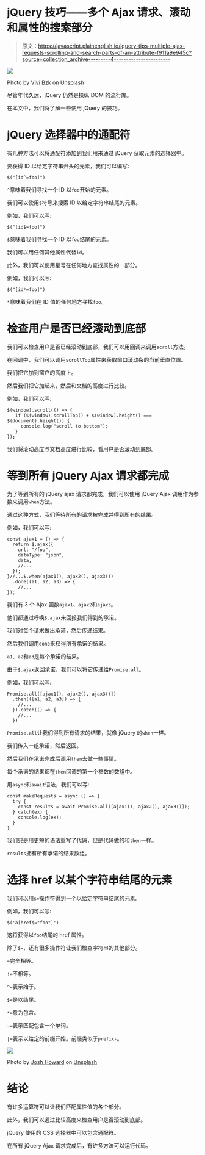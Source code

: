 # jQuery 技巧——多个 Ajax 请求、滚动和属性的搜索部分

> 原文：<https://javascript.plainenglish.io/jquery-tips-multiple-ajax-requests-scrolling-and-search-parts-of-an-attribute-f911a9e945c?source=collection_archive---------4----------------------->

![](img/01d6e279a6f14fd1d7e742badf4ea9e2.png)

Photo by [Vivi Bzk](https://unsplash.com/@vivibzk?utm_source=medium&utm_medium=referral) on [Unsplash](https://unsplash.com?utm_source=medium&utm_medium=referral)

尽管年代久远，jQuery 仍然是操纵 DOM 的流行库。

在本文中，我们将了解一些使用 jQuery 的技巧。

# jQuery 选择器中的通配符

有几种方法可以将通配符添加到我们用来通过 jQuery 获取元素的选择器中。

要获得 ID 以给定字符串开头的元素，我们可以编写:

```
$("[id^=foo]")
```

`^`意味着我们寻找一个 ID 以`foo`开始的元素。

我们可以使用`$`符号来搜索 ID 以给定字符串结尾的元素。

例如，我们可以写:

```
$("[id$=foo]")
```

`$`意味着我们寻找一个 ID 以`foo`结尾的元素。

我们可以用任何其他属性代替`id`。

此外，我们可以使用星号在任何地方查找属性的一部分。

例如，我们可以写:

```
$("[id*=foo]")
```

`*`意味着我们在 ID 值的任何地方寻找`foo`。

# 检查用户是否已经滚动到底部

我们可以检查用户是否已经滚动到底部，我们可以用回调来调用`scroll`方法。

在回调中，我们可以调用`scrollTop`属性来获取窗口滚动条的当前垂直位置。

我们把它加到窗户的高度上。

然后我们把它加起来，然后和文档的高度进行比较。

例如，我们可以写:

```
$(window).scroll(() => {
   if ($(window).scrollTop() + $(window).height() === $(document).height()) {
     console.log("scroll to bottom");
   }
});
```

我们将滚动高度与文档高度进行比较，看用户是否滚动到底部。

# 等到所有 jQuery Ajax 请求都完成

为了等到所有的 jQuery ajax 请求都完成，我们可以使用 jQuery Ajax 调用作为参数来调用`when`方法。

通过这种方式，我们等待所有的请求被完成并得到所有的结果。

例如，我们可以写:

```
const ajax1 = () => {
  return $.ajax({
    url: "/foo",
    dataType: "json",
    data,            
    //...
  });
}//...$.when(ajax1(), ajax2(), ajax3())
  .done((a1, a2, a3) => {
    //...
});
```

我们有 3 个 Ajax 函数`ajax1`、`ajax2`和`ajax3`。

他们都通过呼唤`$.ajax`来回报我们得到的承诺。

我们对每个请求做出承诺，然后传递结果。

然后我们调用`done`来获得所有承诺的结果。

`a1`、`a2`和`a3`是每个承诺的结果。

由于`$.ajax`返回承诺，我们可以将它传递给`Promise.all`。

例如，我们可以写:

```
Promise.all([ajax1(), ajax2(), ajax3()])
  .then(([a1, a2, a3]) => {
    //...
  }).catch(() => {
    //...
  })
```

`Promise.all`让我们得到所有请求的结果，就像 jQuery 的`when`一样。

我们传入一组承诺，然后返回。

然后我们在承诺完成后调用`then`去做一些事情。

每个承诺的结果都在`then`回调的第一个参数的数组中。

用`async`和`await`语法，我们可以写:

```
const makeRequests = async () => {
  try {
    const results = await Promise.all([ajax1(), ajax2(), ajax3()]);
  } catch(ex) { 
    console.log(ex);
  }
}
```

我们只是用更短的语法重写了代码，但是代码做的和`then`一样。

`results`拥有所有承诺的结果数组。

# 选择 href 以某个字符串结尾的元素

我们可以用`$=`操作符得到一个以给定字符串结尾的元素。

例如，我们可以写:

```
$('a[href$="foo"]')
```

这将获得以`foo`结尾的 href 属性。

除了`$=`，还有很多操作符让我们检查字符串的其他部分。

`=`完全相等。

`!=`不相等。

`^=`表示始于。

`$=`是以结尾。

`*=`意为包含。

`~=`表示匹配包含一个单词。

`|=`表示以给定的前缀开始。前缀类似于`prefix-`。

![](img/b15c58bedec45afaa6fddb9c2b9592a6.png)

Photo by [Josh Howard](https://unsplash.com/@thejoshhoward?utm_source=medium&utm_medium=referral) on [Unsplash](https://unsplash.com?utm_source=medium&utm_medium=referral)

# 结论

有许多运算符可以让我们匹配属性值的各个部分。

此外，我们可以通过比较高度来检查用户是否滚动到底部。

jQuery 使用的 CSS 选择器中可以包含通配符。

在所有 jQuery Ajax 请求完成后，有许多方法可以运行代码。